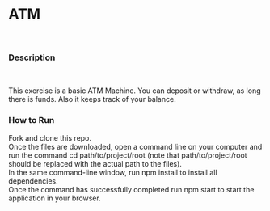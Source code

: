<h1>ATM</h1>
<br>
<h3>Description</h3>
<br>
<p>This exercise is a basic ATM Machine. You can deposit or withdraw, as long there is funds. Also it keeps track of your balance.
<br>
<h3>How to Run</h3>
<p>Fork and clone this repo. 
 <br>Once the files are downloaded, open a command line on your computer and run the command cd path/to/project/root (note that path/to/project/root should be replaced with the actual path to the files). 
 <br>In the same command-line window, run npm install to install all dependencies.
 <br>Once the command has successfully completed run npm start to start the application in your browser.</p>
